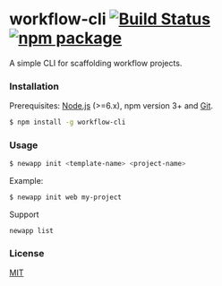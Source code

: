 # workflow-cli [![Build Status](https://img.shields.io/circleci/project/webkong/workflow-cli/master.svg)](https://circleci.com/gh/webkong/workflow-cli) [![npm package](https://img.shields.io/npm/v/workflow-cli.svg)](https://www.npmjs.com/package/workflow-cli)

A simple CLI for scaffolding workflow projects.

### Installation

Prerequisites: [Node.js](https://nodejs.org/en/) (>=6.x), npm version 3+ and [Git](https://git-scm.com/).

``` bash
$ npm install -g workflow-cli
```

### Usage

``` bash
$ newapp init <template-name> <project-name>
```

Example:

``` bash
$ newapp init web my-project
```

Support
```
newapp list
```


### License

[MIT](http://opensource.org/licenses/MIT)
